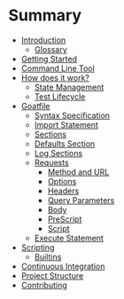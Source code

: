 # Summary

- [Introduction](./introduction/index.md)
  - [Glossary](./introduction/glossary.md)
- [Getting Started](./getting-started/index.md)
- [Command Line Tool](./command-line-tool/index.md)
- [How does it work?](./explanations/index.md)
  - [State Management](./explanations/state.md)
  - [Test Lifecycle]()
- [Goatfile](./goatfile/index.md)
  - [Syntax Specification](./goatfile/specification.md)
  - [Import Statement](./goatfile/import-statement.md)
  - [Sections](./goatfile/sections.md)
  - [Defaults Section](./goatfile/defaults-section.md)
  - [Log Sections](./goatfile/logsections.md)
  - [Requests](./goatfile/requests/index.md)
    - [Method and URL](./goatfile/requests/method-and-url.md)
    - [Options](./goatfile/requests/options.md)
    - [Headers](./goatfile/requests/header.md)
    - [Query Parameters](./goatfile/requests/query-params.md)
    - [Body](./goatfile/requests/body.md)
    - [PreScript](./goatfile/requests/prescript.md)
    - [Script](./goatfile/requests/script.md)
  - [Execute Statement]()
- [Scripting](./scripting/index.md)
  - [Builtins](./scripting/builtins.md)
- [Continuous Integration]()
- [Project Structure]()
- [Contributing]()
